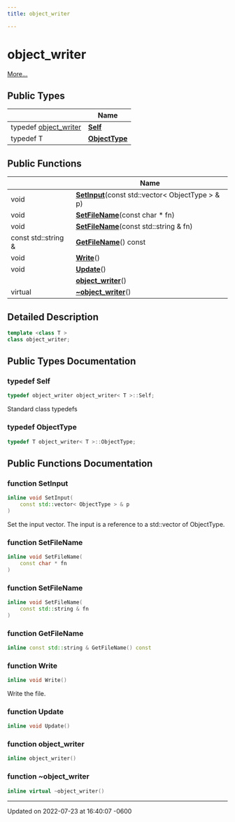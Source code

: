 ```yaml
---
title: object_writer

---
```


# object_writer



 [More...](#detailed-description)

## Public Types

|                | Name           |
| -------------- | -------------- |
| typedef [object_writer](../Classes/classobject__writer.md) | **[Self](../Classes/classobject__writer.md#typedef-self)**  |
| typedef T | **[ObjectType](../Classes/classobject__writer.md#typedef-objecttype)**  |

## Public Functions

|                | Name           |
| -------------- | -------------- |
| void | **[SetInput](../Classes/classobject__writer.md#function-setinput)**(const std::vector< ObjectType > & p) |
| void | **[SetFileName](../Classes/classobject__writer.md#function-setfilename)**(const char * fn) |
| void | **[SetFileName](../Classes/classobject__writer.md#function-setfilename)**(const std::string & fn) |
| const std::string & | **[GetFileName](../Classes/classobject__writer.md#function-getfilename)**() const |
| void | **[Write](../Classes/classobject__writer.md#function-write)**() |
| void | **[Update](../Classes/classobject__writer.md#function-update)**() |
| | **[object_writer](../Classes/classobject__writer.md#function-object-writer)**() |
| virtual | **[~object_writer](../Classes/classobject__writer.md#function-~object-writer)**() |

## Detailed Description

```cpp
template <class T >
class object_writer;
```

## Public Types Documentation

### typedef Self

```cpp
typedef object_writer object_writer< T >::Self;
```


Standard class typedefs 


### typedef ObjectType

```cpp
typedef T object_writer< T >::ObjectType;
```


## Public Functions Documentation

### function SetInput

```cpp
inline void SetInput(
    const std::vector< ObjectType > & p
)
```


Set the input vector. The input is a reference to a std::vector of ObjectType. 


### function SetFileName

```cpp
inline void SetFileName(
    const char * fn
)
```


### function SetFileName

```cpp
inline void SetFileName(
    const std::string & fn
)
```


### function GetFileName

```cpp
inline const std::string & GetFileName() const
```


### function Write

```cpp
inline void Write()
```


Write the file. 


### function Update

```cpp
inline void Update()
```


### function object_writer

```cpp
inline object_writer()
```


### function ~object_writer

```cpp
inline virtual ~object_writer()
```


-------------------------------

Updated on 2022-07-23 at 16:40:07 -0600